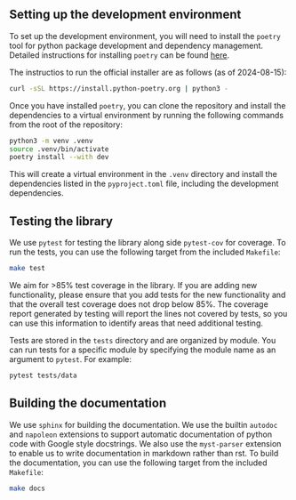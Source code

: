 ## Setting up the development environment

To set up the development environment, you will need to install the `poetry` tool for python package development and dependency management. 
Detailed instructions for installing `poetry` can be found [here](https://python-poetry.org/docs/).

The instructios to run the official installer are as follows (as of 2024-08-15):
```bash
curl -sSL https://install.python-poetry.org | python3 -
```

Once you have installed `poetry`, you can clone the repository and install the dependencies to a virtual environment by running the following commands from the root of the repository:
```bash
python3 -m venv .venv
source .venv/bin/activate
poetry install --with dev
```

This will create a virtual environment in the `.venv` directory and install the dependencies listed in the `pyproject.toml` file, including the development dependencies.

## Testing the library

We use `pytest` for testing the library along side `pytest-cov` for coverage. To run the tests, you can use the following target from the included `Makefile`:
```bash
make test
```

We aim for >85% test coverage in the library. If you are adding new functionality, please ensure that you add tests for the new functionality and that the overall test coverage does not drop below 85%. The coverage report generated by testing will report the lines not covered by tests, so you can use this information to identify areas that need additional testing.

Tests are stored in the `tests` directory and are organized by module. You can run tests for a specific module by specifying the module name as an argument to `pytest`. For example:
```bash
pytest tests/data
```

## Building the documentation

We use `sphinx` for building the documentation. We use the builtin `autodoc` and `napoleon` extensions to support automatic documentation of python code with Google style docstrings. We also use the `myst-parser` extension to enable us to write documentation in markdown rather than rst. To build the documentation, you can use the following target from the included `Makefile`:
```bash
make docs
```
